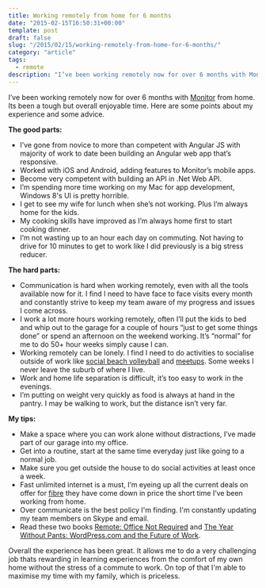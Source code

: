 ```yaml
---
title: Working remotely from home for 6 months
date: "2015-02-15T16:50:31+00:00"
template: post
draft: false
slug: "/2015/02/15/working-remotely-from-home-for-6-months/"
category: "article"
tags:
  - remote
description: "I’ve been working remotely now for over 6 months with Monitor from home. Its been a tough but overall enjoyable time. Here are some points about my experience and some advice."
---
```


I’ve been working remotely now for over 6 months with <a href="http://www.monitorbm.com" title="Monitor Business Machines">Monitor</a> from home. Its been a tough but overall enjoyable time. Here are some points about my experience and some advice.

<strong>The good parts:</strong>

<ul>
<li>I’ve gone from novice to more than competent with Angular JS with majority of work to date been building an Angular web app that’s responsive.</li>
<li>Worked with iOS and Android, adding features to Monitor’s mobile apps.</li>
<li>Become very competent with building an API in .Net Web API.</li>
<li>I’m spending more time working on my Mac for app development, Windows 8's UI is pretty horrible.</li>
<li>I get to see my wife for lunch when she’s not working. Plus I’m always home for the kids.</li>
<li>My cooking skills have improved as I’m always home first to start cooking dinner.</li>
<li>I’m not wasting up to an hour each day on commuting. Not having to drive for 10 minutes to get to work like I did previously is a big stress reducer.</li>
</ul>

<strong>The hard parts:</strong>

<ul>
<li>Communication is hard when working remotely, even with all the tools available now for it. I find I need to have face to face visits every month and constantly strive to keep my team aware of my progress and issues I come across.</li>
<li>I work a lot more hours working remotely, often I’ll put the kids to bed and whip out to the garage for a couple of hours “just to get some things done” or spend an afternoon on the weekend working. It’s “normal” for me to do 50+ hour weeks simply cause I can.</li>
<li>Working remotely can be lonely. I find I need to do activities to socialise outside of work like <a href="http://www.volleyballbop.co.nz" title="Volleyball BOP">social beach volleyball</a> and <a href="http://www.meetup.com/TaurangaWeb/" title="Tauranga Web Meetup">meetups</a>. Some weeks I never leave the suburb of where I live.</li>
<li>Work and home life separation is difficult, it’s too easy to work in the evenings.</li>
<li>I’m putting on weight very quickly as food is always at hand in the pantry. I may be walking to work, but the distance isn’t very far.</li>
</ul>

<strong>My tips:</strong>

<ul>
<li>Make a space where you can work alone without distractions, I’ve made part of our garage into my office.</li>
<li>Get into a routine, start at the same time everyday just like going to a normal job.</li>
<li>Make sure you get outside the house to do social activities at least once a week.</li>
<li>Fast unlimited internet is a must, I’m eyeing up all the current deals on offer for <a href="http://billbennett.co.nz/2015/02/04/unlimited-fibre-broadband-plans/" title="Unlimited Fibre in New Zealand">fibre</a> they have come down in price the short time I’ve been working from home.</li>
<li>Over communicate is the best policy I'm finding. I'm constantly updating my team members on Skype and email.</li>
<li>Read these two books <a href="http://www.andrewford.co.nz/remote-office-required-best-bits/" title="Remote: Office Not Required">Remote: Office Not Required</a> and <a href="http://www.andrewford.co.nz/the-year-without-pants-wordpress-com-and-the-future-of-work-by-scott-berkun-review/" title="The Year Without Pants: WordPress.com and the Future of Work ">The Year Without Pants: WordPress.com and the Future of Work</a>.</li>
</ul>

Overall the experience has been great. It allows me to do a very challenging job thats rewarding in learning experiences from the comfort of my own home without the stress of a commute to work. On top of that I'm able to maximise my time with my family, which is priceless.
